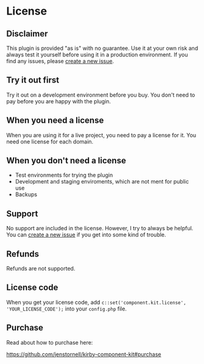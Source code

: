 # License

## Disclaimer

This plugin is provided "as is" with no guarantee. Use it at your own risk and always test it yourself before using it in a production environment. If you find any issues, please [create a new issue](https://github.com/jenstornell/kirby-component-kit/issues/new).

## Try it out first

Try it out on a development environment before you buy. You don't need to pay before you are happy with the plugin.

## When you need a license

When you are using it for a live project, you need to pay a license for it. You need one license for each domain.

## When you don't need a license

- Test environments for trying the plugin
- Development and staging enviroments, which are not ment for public use
- Backups

## Support

No support are included in the license. However, I try to always be helpful. You can [create a new issue](https://github.com/jenstornell/kirby-component-kit/issues/new) if you get into some kind of trouble.

## Refunds

Refunds are not supported.

## License code

When you get your license code, add `c::set('component.kit.license', 'YOUR_LICENSE_CODE');` into your `config.php` file.

## Purchase

Read about how to purchase here:

https://github.com/jenstornell/kirby-component-kit#purchase